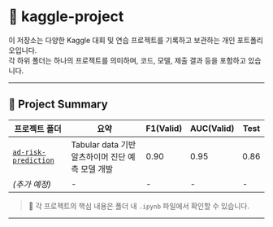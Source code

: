 # 🧠 kaggle-project
이 저장소는 다양한 Kaggle 대회 및 연습 프로젝트를 기록하고 보관하는 개인 포트폴리오입니다.  
각 하위 폴더는 하나의 프로젝트를 의미하며, 코드, 모델, 제출 결과 등을 포함하고 있습니다.

---

## 📂 Project Summary

| 프로젝트 폴더 | 요약 | F1(Valid) | AUC(Valid) | Test |
|----------------|------------|-------|-------|-------|
| [`ad-risk-prediction`](./ad-risk-prediction) | Tabular data 기반 알츠하이머 진단 예측 모델 개발 | 0.90 | 0.95 |0.86|
| *(추가 예정)* | - | - | - | - |

> 📘 각 프로젝트의 핵심 내용은 폴더 내 `.ipynb` 파일에서 확인할 수 있습니다.
---
